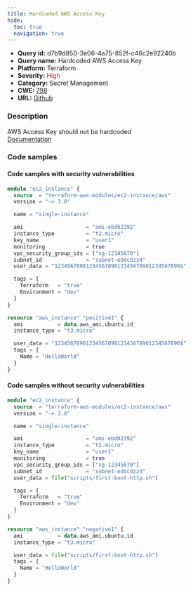 ```yaml
---
title: Hardcoded AWS Access Key
hide:
  toc: true
  navigation: true
---
```


<style>
  .highlight .hll {
    background-color: #ff171742;
  }
  .md-content {
    max-width: 1100px;
    margin: 0 auto;
  }
</style>

-   **Query id:** d7b9d850-3e06-4a75-852f-c46c2e92240b
-   **Query name:** Hardcoded AWS Access Key
-   **Platform:** Terraform
-   **Severity:** <span style="color:#bb2124">High</span>
-   **Category:** Secret Management
-   **CWE:** <a href="https://cwe.mitre.org/data/definitions/798.html" onclick="newWindowOpenerSafe(event, 'https://cwe.mitre.org/data/definitions/798.html')">798</a>
-   **URL:** [Github](https://github.com/Checkmarx/kics/tree/master/assets/queries/terraform/aws/hardcoded_aws_access_key)

### Description
AWS Access Key should not be hardcoded<br>
[Documentation](https://registry.terraform.io/providers/hashicorp/aws/latest/docs/resources/instance)

### Code samples
#### Code samples with security vulnerabilities
```tf title="Positive test num. 1 - tf file" hl_lines="13"
module "ec2_instance" {
  source  = "terraform-aws-modules/ec2-instance/aws"
  version = "~> 3.0"

  name = "single-instance"

  ami                    = "ami-ebd02392"
  instance_type          = "t2.micro"
  key_name               = "user1"
  monitoring             = true
  vpc_security_group_ids = ["sg-12345678"]
  subnet_id              = "subnet-eddcdzz4"
  user_data = "1234567890123456789012345678901234567890$"

  tags = {
    Terraform   = "true"
    Environment = "dev"
  }
}

```
```tf title="Positive test num. 2 - tf file" hl_lines="5"
resource "aws_instance" "positive1" {
  ami           = data.aws_ami.ubuntu.id
  instance_type = "t3.micro"

  user_data = "1234567890123456789012345678901234567890$"
  tags = {
    Name = "HelloWorld"
  }
}


```


#### Code samples without security vulnerabilities
```tf title="Negative test num. 1 - tf file"
module "ec2_instance" {
  source  = "terraform-aws-modules/ec2-instance/aws"
  version = "~> 3.0"

  name = "single-instance"

  ami                    = "ami-ebd02392"
  instance_type          = "t2.micro"
  key_name               = "user1"
  monitoring             = true
  vpc_security_group_ids = ["sg-12345678"]
  subnet_id              = "subnet-eddcdzz4"
  user_data = file("scripts/first-boot-http.sh")

  tags = {
    Terraform   = "true"
    Environment = "dev"
  }
}

```
```tf title="Negative test num. 2 - tf file"
resource "aws_instance" "negative1" {
  ami           = data.aws_ami.ubuntu.id
  instance_type = "t3.micro"

  user_data = file("scripts/first-boot-http.sh")
  tags = {
    Name = "HelloWorld"
  }
}


```
